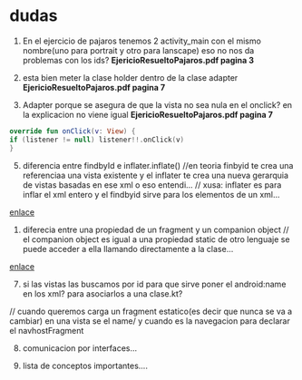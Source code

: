 
# dudas

1. En el ejercicio de pajaros tenemos 2 activity_main con el mismo nombre(uno  para portrait y otro para lanscape) eso no nos da problemas con los ids? **EjericioResueltoPajaros.pdf pagina 3**
 
3. esta bien meter la clase holder dentro de la clase adapter **EjericioResueltoPajaros.pdf pagina 7**
4. Adapter porque se asegura de que la vista no sea nula en el onclick? en la explicacion no viene igual **EjericioResueltoPajaros.pdf pagina 7**

```kt
override fun onClick(v: View) {
if (listener != null) listener!!.onClick(v)
}
```

5. diferencia entre findbyId e inflater.inflate() 
//en teoria finbyid te crea una referenciaa una vista existente y el inflater te crea una nueva gerarquia de vistas basadas en ese xml o eso entendi...
// xusa: inflater es para inflar el xml entero y el findbyid sirve para los elementos de un xml... 




[enlace](https://stackoverflow.com/questions/28015060/the-difference-between-layoutinflater-inflate-and-findviewbyid)

1. diferecia entre una propiedad de un fragment y un companion object
// el companion object es igual a una propiedad static de otro lenguaje se puede acceder a ella llamando directamente a la clase...

[enlace](https://developer.android.com/kotlin/common-patterns#companion)

7. si las vistas las buscamos por id para que sirve poner el android:name en los xml? para asociarlos a una clase.kt?

// cuando queremos carga un fragment estatico(es decir que nunca se va a cambiar) en una vista se el name/ y cuando es la navegacion para declarar el navhostFragment

8. comunicacion por interfaces...


9. lista de conceptos importantes....
